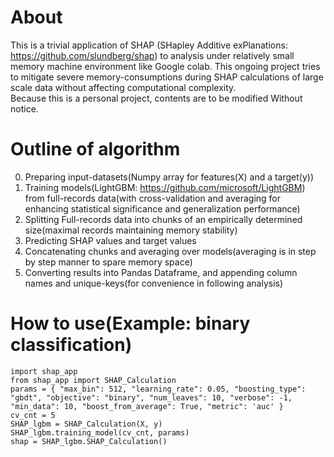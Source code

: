 # About
This is a trivial application of SHAP (SHapley Additive exPlanations: https://github.com/slundberg/shap) to analysis under relatively small memory machine environment like Google colab. This ongoing project tries to mitigate severe memory-consumptions during SHAP calculations of large scale data without affecting computational complexity.  
Because this is a personal project, contents are to be modified Without notice.
# Outline of algorithm
0. Preparing input-datasets(Numpy array for features(X) and a target(y))  
1. Training models(LightGBM: https://github.com/microsoft/LightGBM) from full-records data(with cross-validation and averaging for enhancing statistical significance and generalization performance)  
2. Splitting Full-records data into chunks of an empirically determined size(maximal records maintaining memory stability)  
3. Predicting SHAP values and target values  
4. Concatenating chunks and averaging over models(averaging is in step by step manner to spare memory space)  
5. Converting results into Pandas Dataframe, and appending column names and unique-keys(for convenience in following analysis)
# How to use(Example: binary classification)  
`import shap_app`  
`from shap_app import SHAP_Calculation`  
`params = {
    "max_bin": 512,
    "learning_rate": 0.05,
    "boosting_type": "gbdt",
    "objective": "binary",
    "num_leaves": 10,
    "verbose": -1,
    "min_data": 10,
    "boost_from_average": True,
    "metric": 'auc'
}`  
`cv_cnt = 5`  
`SHAP_lgbm = SHAP_Calculation(X, y)`  
`SHAP_lgbm.training_model(cv_cnt, params)`  
`shap = SHAP_lgbm.SHAP_Calculation()`  



